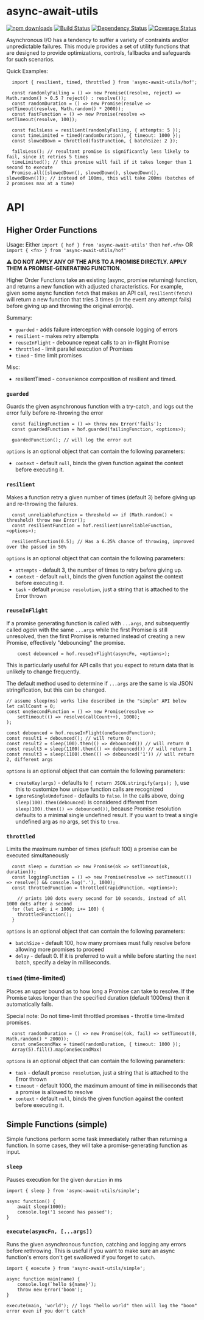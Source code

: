 # async-await-utils

[![npm downloads][downloads-image]][downloads-url] [![Build Status][travis-image]][travis-url] [![Dependency Status][daviddm-image]][daviddm-url] [![Coverage Status][coverage-image]][coverage-url]

Asynchronous I/O has a tendency to suffer a variety of contraints and/or unpredictable failures. This module provides a set of utility functions that are designed to provide optimizations, controls, fallbacks and safeguards for such scenarios.

Quick Examples:

```
  import { resilient, timed, throttled } from 'async-await-utils/hof';

  const randomlyFailing = () => new Promise((resolve, reject) => Math.random() > 0.5 ? reject() : resolve());
  const randomDuration = () => new Promise(resolve => setTimeout(resolve, Math.random() * 2000));
  const fastFunction = () => new Promise(resolve => setTimeout(resolve, 100));

  const failsLess = resilient(randomlyFailing, { attempts: 5 });
  const timeLimited = timed(randomDuration), { timeout: 1000 });
  const slowedDown = throttled(fastFunction, { batchSize: 2 });

  failsLess(); // resultant promise is significantly less likely to fail, since it retries 5 times
  timeLimited(); // this promise will fail if it takes longer than 1 second to execute
  Promise.all([slowedDown(), slowedDown(), slowedDown(), slowedDown()]); // instead of 100ms, this will take 200ms (batches of 2 promises max at a time)
```

# API

## Higher Order Functions

Usage: Either `import { hof } from 'async-await-utils'` then `hof.<fn>` OR `import { <fn> } from 'async-await-utils/hof'`

⚠️  **DO NOT APPLY ANY OF THE APIS TO A PROMISE DIRECTLY. APPLY THEM A PROMISE-GENERATING FUNCTION.**

Higher Order Functions take an existing (async, promise returning) function, and returns a new function with adjusted characteristics. For example, given some async function `fetch` that makes an API call, `resilient(fetch)` will return a new function that tries 3 times (in the event any attempt fails) before giving up and throwing the original error(s).

Summary:

* `guarded` - adds failure interception with console logging of errors
* `resilient` - makes retry attempts
* `reuseInFlight` - debounce repeat calls to an in-flight Promise
* `throttled` - limit parallel execution of Promises
* `timed` - time limit promises

Misc:

* resilientTimed - convenience composition of resilient and timed.

### `guarded`

Guards the given asynchronous function with a try-catch, and logs out the error fully before re-throwing the error

```
  const failingFunction = () => throw new Error('fails');
  const guardedFunction = hof.guarded(failingFunction, <options>);

  guardedFunction(); // will log the error out
```

`options` is an optional object that can contain the following parameters:

* `context` - default `null`, binds the given function against the context before executing it.

### `resilient`

Makes a function retry a given number of times (default 3) before giving up and re-throwing the failures.

```
  const unreliableFunction = threshold => if (Math.random() < threshold) throw new Error();
  const resilientFunction = hof.resilient(unreliableFunction, <options>);

  resilientFunction(0.5); // Has a 6.25% chance of throwing, improved over the passed in 50%
 ```

`options` is an optional object that can contain the following parameters:

* `attempts` - default 3, the number of times to retry before giving up.
* `context` - default `null`, binds the given function against the context before executing it.
* `task` - default `promise resolution`, just a string that is attached to the Error thrown

### `reuseInFlight`

If a promise generating function is called with `...args`, and subsequently called _again_ with the same `...args` while the first Promise is still unresolved, then the first Promise is returned instead of creating a new Promise, effectively "debouncing" the promise.

```
	const debounced = hof.reuseInFlight(asyncFn, <options>);
```

This is particularly useful for API calls that you expect to return data that is unlikely to change frequently.

The default method used to determine if `...args` are the same is via JSON stringification, but this can be changed.

```
// assume sleep(ms) works like described in the "simple" API below
let callCount = 0;
const oneSecondFunction = () => new Promise(resolve =>
	setTimeout(() => resolve(callCount++), 1000);
);

const debounced = hof.reuseInFlight(oneSecondFunction);
const result1 = debounced(); // will return 0;
const result2 = sleep(100).then(() => debounced()) // will return 0
const result3 = sleep(1100).then(() => debounced()) // will return 1
const result3 = sleep(1100).then(() => debounced('1')) // will return 2, different args
```

`options` is an optional object that can contain the following parameters:

* `createKey(args)` - defaults to `{ return JSON.stringify(args); }`, use this to customize how unique function calls are recognized
* `ignoreSingleUndefined` - defaults to `false`. In the calls above, doing `sleep(100).then(debounced)` is considered different from `sleep(100).then(() => debounced())`, because Promise resolution defaults to a minimal single undefined result. If you want to treat a single undefined arg as no args, set this to `true`.

### `throttled`

Limits the maximum number of times (default 100) a promise can be executed simultaneously

```
  const sleep = duration => new Promise(ok => setTimeout(ok, duration));
  const loggingFunction = () => new Promise(resolve => setTimeout(() => resolve() && console.log('.'), 1000);
  const throttedFunction = throttled(rapidFunction, <options>);

	// prints 100 dots every second for 10 seconds, instead of all 1000 dots after a second
  for (let i=0; i < 1000; i+= 100) {
  	throttledFunction();
  }
```

`options` is an optional object that can contain the following parameters:

* `batchSize` - default 100, how many promises must fully resolve before allowing more promises to proceed
* `delay` - default 0. If it is preferred to wait a while before starting the next batch, specify a delay in milliseconds.

### `timed` (time-limited)

Places an upper bound as to how long a Promise can take to resolve. If the Promise takes longer than the specified duration (default 1000ms) then it automatically fails.

Special note: Do not time-limit throttled promises - throttle time-limited promises.

```
  const randomDuration = () => new Promise((ok, fail) => setTimeout(0, Math.random() * 2000));
  const oneSecondMax = timed(randomDuration, { timeout: 1000 });
  Array(5).fill().map(oneSecondMax)
```

`options` is an optional object that can contain the following parameters:

* `task` - default `promise resolution`, just a string that is attached to the Error thrown
* `timeout` - default 1000, the maximum amount of time in milliseconds that a promise is allowed to resolve
* `context` - default `null`, binds the given function against the context before executing it.

## Simple Functions (simple)

Simple functions perform some task immediately rather than returning a function. In some cases, they will take a promise-generating function as input.

### `sleep`

Pauses execution for the given `duration` in ms

```
import { sleep } from 'async-await-utils/simple';

async function() {
	await sleep(1000);
	console.log('1 second has passed');
}
```

### `execute(asyncFn, [...args])`

Runs the given asynchronous function, catching and logging any errors before rethrowing. This is useful if you want to make sure an async function's errors don't get swallowed if you forget to `catch`.

```
import { execute } from 'async-await-utils/simple';

async function main(name) {
	console.log(`hello ${name}');
	throw new Error('boom');
}

execute(main, 'world'); // logs "hello world" then will log the "boom" error even if you don't catch
```

[downloads-image]: https://img.shields.io/npm/dm/async-await-utils.svg?style=flat-square
[downloads-url]: https://www.npmjs.com/package/async-await-utils
[travis-image]: https://travis-ci.org/masotime/async-await-utils.svg?branch=master
[travis-url]: https://travis-ci.org/masotime/async-await-utils
[daviddm-image]: https://david-dm.org/masotime/async-await-utils.svg?theme=shields.io
[daviddm-url]: https://david-dm.org/masotime/async-await-utils
[coverage-image]: https://coveralls.io/repos/github/masotime/async-await-utils/badge.svg?branch=master
[coverage-url]: https://coveralls.io/github/masotime/async-await-utils?branch=master